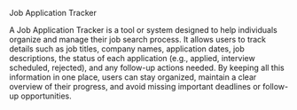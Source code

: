 
Job Application Tracker

A Job Application Tracker is a tool or system designed to help individuals organize and manage their job search process.
It allows users to track details such as job titles, company names, application dates, job descriptions, the status of each application (e.g., applied, interview scheduled, rejected),
and any follow-up actions needed. By keeping all this information in one place, users can stay organized, maintain a clear overview of their progress,
and avoid missing important deadlines or follow-up opportunities.

